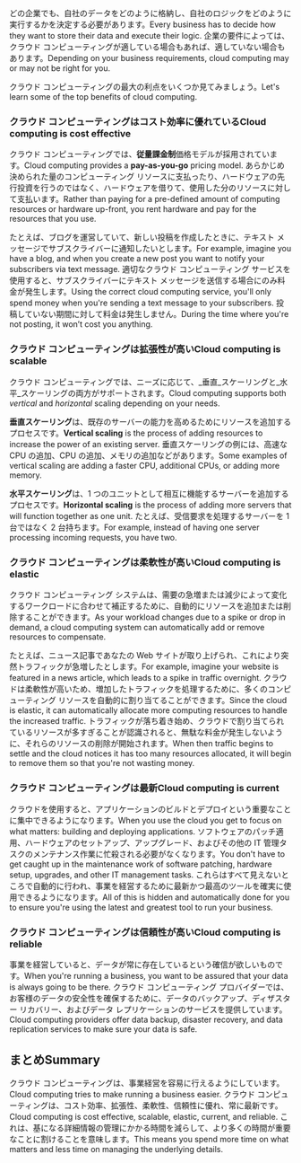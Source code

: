 <span data-ttu-id="15275-101">どの企業でも、自社のデータをどのように格納し、自社のロジックをどのように実行するかを決定する必要があります。</span><span class="sxs-lookup"><span data-stu-id="15275-101">Every business has to decide how they want to store their data and execute their logic.</span></span> <span data-ttu-id="15275-102">企業の要件によっては、クラウド コンピューティングが適している場合もあれば、適していない場合もあります。</span><span class="sxs-lookup"><span data-stu-id="15275-102">Depending on your business requirements, cloud computing may or may not be right for you.</span></span>

<span data-ttu-id="15275-103">クラウド コンピューティングの最大の利点をいくつか見てみましょう。</span><span class="sxs-lookup"><span data-stu-id="15275-103">Let's learn some of the top benefits of cloud computing.</span></span>

### <a name="cloud-computing-is-cost-effective"></a><span data-ttu-id="15275-104">クラウド コンピューティングはコスト効率に優れている</span><span class="sxs-lookup"><span data-stu-id="15275-104">Cloud computing is cost effective</span></span>

<span data-ttu-id="15275-105">クラウド コンピューティングでは、**従量課金制**価格モデルが採用されています。</span><span class="sxs-lookup"><span data-stu-id="15275-105">Cloud computing provides a **pay-as-you-go** pricing model.</span></span> <span data-ttu-id="15275-106">あらかじめ決められた量のコンピューティング リソースに支払ったり、ハードウェアの先行投資を行うのではなく、ハードウェアを借りて、使用した分のリソースに対して支払います。</span><span class="sxs-lookup"><span data-stu-id="15275-106">Rather than paying for a pre-defined amount of computing resources or hardware up-front, you rent hardware and pay for the resources that you use.</span></span>

<span data-ttu-id="15275-107">たとえば、ブログを運営していて、新しい投稿を作成したときに、テキスト メッセージでサブスクライバーに通知したいとします。</span><span class="sxs-lookup"><span data-stu-id="15275-107">For example, imagine you have a blog, and when you create a new post you want to notify your subscribers via text message.</span></span> <span data-ttu-id="15275-108">適切なクラウド コンピューティング サービスを使用すると、サブスクライバーにテキスト メッセージを送信する場合にのみ料金が発生します。</span><span class="sxs-lookup"><span data-stu-id="15275-108">Using the correct cloud computing service, you'll only spend money when you're sending a text message to your subscribers.</span></span> <span data-ttu-id="15275-109">投稿していない期間に対して料金は発生しません。</span><span class="sxs-lookup"><span data-stu-id="15275-109">During the time where you're not posting, it won’t cost you anything.</span></span>

### <a name="cloud-computing-is-scalable"></a><span data-ttu-id="15275-110">クラウド コンピューティングは拡張性が高い</span><span class="sxs-lookup"><span data-stu-id="15275-110">Cloud computing is scalable</span></span>

<span data-ttu-id="15275-111">クラウド コンピューティングでは、ニーズに応じて、_垂直_スケーリングと_水平_スケーリングの両方がサポートされます。</span><span class="sxs-lookup"><span data-stu-id="15275-111">Cloud computing supports both _vertical_ and _horizontal_ scaling depending on your needs.</span></span>

<span data-ttu-id="15275-112">**垂直スケーリング**は、既存のサーバーの能力を高めるためにリソースを追加するプロセスです。</span><span class="sxs-lookup"><span data-stu-id="15275-112">**Vertical scaling** is the process of adding resources to increase the power of an existing server.</span></span> <span data-ttu-id="15275-113">垂直スケーリングの例には、高速な CPU の追加、CPU の追加、メモリの追加などがあります。</span><span class="sxs-lookup"><span data-stu-id="15275-113">Some examples of vertical scaling are adding a faster CPU, additional CPUs, or adding more memory.</span></span>

<span data-ttu-id="15275-114">**水平スケーリング**は、1 つのユニットとして相互に機能するサーバーを追加するプロセスです。</span><span class="sxs-lookup"><span data-stu-id="15275-114">**Horizontal scaling** is the process of adding more servers that will function together as one unit.</span></span> <span data-ttu-id="15275-115">たとえば、受信要求を処理するサーバーを 1 台ではなく 2 台持ちます。</span><span class="sxs-lookup"><span data-stu-id="15275-115">For example, instead of having one server processing incoming requests, you have two.</span></span>

### <a name="cloud-computing-is-elastic"></a><span data-ttu-id="15275-116">クラウド コンピューティングは柔軟性が高い</span><span class="sxs-lookup"><span data-stu-id="15275-116">Cloud computing is elastic</span></span>

<span data-ttu-id="15275-117">クラウド コンピューティング システムは、需要の急増または減少によって変化するワークロードに合わせて補正するために、自動的にリソースを追加または削除することができます。</span><span class="sxs-lookup"><span data-stu-id="15275-117">As your workload changes due to a spike or drop in demand, a cloud computing system can automatically add or remove resources to compensate.</span></span>

<span data-ttu-id="15275-118">たとえば、ニュース記事であなたの Web サイトが取り上げられ、これにより突然トラフィックが急増したとします。</span><span class="sxs-lookup"><span data-stu-id="15275-118">For example, imagine your website is featured in a news article, which leads to a spike in traffic overnight.</span></span> <span data-ttu-id="15275-119">クラウドは柔軟性が高いため、増加したトラフィックを処理するために、多くのコンピューティング リソースを自動的に割り当てることができます。</span><span class="sxs-lookup"><span data-stu-id="15275-119">Since the cloud is elastic, it can automatically allocate more computing resources to handle the increased traffic.</span></span> <span data-ttu-id="15275-120">トラフィックが落ち着き始め、クラウドで割り当てられているリソースが多すぎることが認識されると、無駄な料金が発生しないように、それらのリソースの削除が開始されます。</span><span class="sxs-lookup"><span data-stu-id="15275-120">When then traffic begins to settle and the cloud notices it has too many resources allocated, it will begin to remove them so that you're not wasting money.</span></span>

### <a name="cloud-computing-is-current"></a><span data-ttu-id="15275-121">クラウド コンピューティングは最新</span><span class="sxs-lookup"><span data-stu-id="15275-121">Cloud computing is current</span></span>

<span data-ttu-id="15275-122">クラウドを使用すると、アプリケーションのビルドとデプロイという重要なことに集中できるようになります。</span><span class="sxs-lookup"><span data-stu-id="15275-122">When you use the cloud you get to focus on what matters: building and deploying applications.</span></span> <span data-ttu-id="15275-123">ソフトウェアのパッチ適用、ハードウェアのセットアップ、アップグレード、およびその他の IT 管理タスクのメンテナンス作業に忙殺される必要がなくなります。</span><span class="sxs-lookup"><span data-stu-id="15275-123">You don't have to get caught up in the maintenance work of software patching, hardware setup, upgrades, and other IT management tasks.</span></span> <span data-ttu-id="15275-124">これらはすべて見えないところで自動的に行われ、事業を経営するために最新かつ最高のツールを確実に使用できるようになります。</span><span class="sxs-lookup"><span data-stu-id="15275-124">All of this is hidden and automatically done for you to ensure you're using the latest and greatest tool to run your business.</span></span>

### <a name="cloud-computing-is-reliable"></a><span data-ttu-id="15275-125">クラウド コンピューティングは信頼性が高い</span><span class="sxs-lookup"><span data-stu-id="15275-125">Cloud computing is reliable</span></span>

<span data-ttu-id="15275-126">事業を経営していると、データが常に存在しているという確信が欲しいものです。</span><span class="sxs-lookup"><span data-stu-id="15275-126">When you're running a business, you want to be assured that your data is always going to be there.</span></span> <span data-ttu-id="15275-127">クラウド コンピューティング プロバイダーでは、お客様のデータの安全性を確保するために、データのバックアップ、ディザスター リカバリー、およびデータ レプリケーションのサービスを提供しています。</span><span class="sxs-lookup"><span data-stu-id="15275-127">Cloud computing providers offer data backup, disaster recovery, and data replication services to make sure your data is safe.</span></span>

## <a name="summary"></a><span data-ttu-id="15275-128">まとめ</span><span class="sxs-lookup"><span data-stu-id="15275-128">Summary</span></span>

<span data-ttu-id="15275-129">クラウド コンピューティングは、事業経営を容易に行えるようにしています。</span><span class="sxs-lookup"><span data-stu-id="15275-129">Cloud computing tries to make running a business easier.</span></span> <span data-ttu-id="15275-130">クラウド コンピューティングは、コスト効率、拡張性、柔軟性、信頼性に優れ、常に最新です。</span><span class="sxs-lookup"><span data-stu-id="15275-130">Cloud computing is cost effective, scalable, elastic, current, and reliable.</span></span> <span data-ttu-id="15275-131">これは、基になる詳細情報の管理にかかる時間を減らして、より多くの時間が重要なことに割けることを意味します。</span><span class="sxs-lookup"><span data-stu-id="15275-131">This means you spend more time on what matters and less time on managing the underlying details.</span></span>



